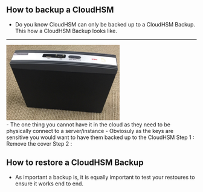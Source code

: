 ## How to backup a CloudHSM
- Do you know CloudHSM can only be backed up to a CloudHSM Backup. This how a CloudHSM Backup looks like. 
<hr>
 <img src="/images/hsm1.png" width="300" height="200" />
<br>
- The one thing you cannot have it in the cloud as they need to be physically connect to a server/instance
- Obviosuly as the keys are sensitive you would want to have them backed up to the CloudHSM
Step 1 : Remove the cover
Step 2 :

## How to restore a CloudHSM Backup
- As important a backup is, it is equally important to test your restoures to ensure it works end to end.
